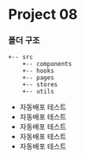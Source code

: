 # Project 08

### 폴더 구조

```
+-- src
    +-- components
    +-- hooks
    +-- pages
    +-- stores
    +-- utils
```

- 자동배포 테스트
- 자동배포 테스트
- 자동배포 테스트
- 자동배포 테스트
- 자동배포 테스트
